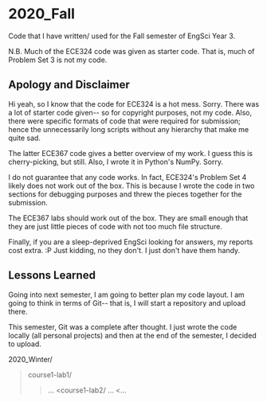 # 2020_Fall

Code that I have written/ used for the Fall semester of EngSci Year 3.

N.B. Much of the ECE324 code was given as starter code. That is, much of Problem Set 3 is not my code.

## Apology and Disclaimer
Hi yeah, so I know that the code for ECE324 is a hot mess. Sorry. There was a lot of starter code given-- so for copyright purposes, not my code. Also, there were specific formats of code that were required for submission; hence the unnecessarily long scripts without any hierarchy that make me quite sad.

The latter ECE367 code gives a better overview of my work. I guess this is cherry-picking, but still. Also, I wrote it in Python's NumPy. Sorry.

I do not guarantee that any code works. In fact, ECE324's Problem Set 4 likely does not work out of the box. This is because I wrote the code in two sections for debugging purposes and threw the pieces together for the submission. 

The ECE367 labs should work out of the box. They are small enough that they are just little pieces of code with not too much file structure.

Finally, if you are a sleep-deprived EngSci looking for answers, my reports cost extra. :P Just kidding, no they don't. I just don't have them handy.

## Lessons Learned
Going into next semester, I am going to better plan my code layout. I am going to think in terms of Git-- that is, I will start a repository and upload there. 

This semester, Git was a complete after thought. I just wrote the code locally (all personal projects) and then at the end of the semester, I decided to upload.


2020_Winter/
>course1-lab1/
>>...
<course1-lab2/
>...
<...
